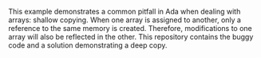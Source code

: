 This example demonstrates a common pitfall in Ada when dealing with arrays: shallow copying.  When one array is assigned to another, only a reference to the same memory is created.  Therefore, modifications to one array will also be reflected in the other. This repository contains the buggy code and a solution demonstrating a deep copy.